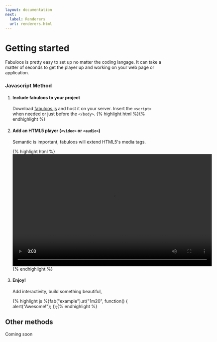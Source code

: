 ```yaml
---
layout: documentation
next:
  label: Renderers
  url: renderers.html
---
```


# Getting started

<p>Fabuloos is pretty easy to set up no matter the coding langage. It can take a matter of seconds to get the player up and working on your web page or application.</p>

<h3> Javascript Method</h3>

<ol>
	<li>
		<h4>Include fabuloos to your project</h4>
		<p>Download <a href="#">fabuloos.js</a> and host it on your server. Insert the <code>&lt;script&gt;</code> when needed or just before the <code>&lt;/body&gt;</code>.
		{% highlight html %}<script src="http://fabuloos.org/js/fabuloos-min.js"></script>{% endhighlight %}
	</li>
	<li>
		<h4>Add an HTML5 player (<code>&lt;video&gt;</code> or <code>&lt;audio&gt;</code>)</h4>
		<p>Semantic is important, fabuloos will extend HTML5's media tags.</p>
		{% highlight html %}<video id="example" width="640" height="360" src="http://fabuloos.org/clip.mp4" controls></video>{% endhighlight %}
	</li>
	<li>
		<h4>Enjoy!</h4>
		<p>Add interactivity, build something beautiful, </p>
{% highlight js %}fab("example").at("1m20", function() {
alert("Awesome!");
});{% endhighlight %}
	</li>
</ol>

## Other methods

<p>Coming soon</p>
